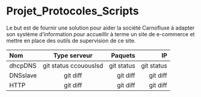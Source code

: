 ﻿
# Projet_Protocoles_Scripts
Le but est de  fournir une solution pour aider la société Carnofluxe à adapter son système d’information pour accueillir à terme un site de e-commerce et mettre en place des outils de supervision de ce site.




| Nom | Type serveur | Paquets | IP |
| :---         |     :---:      |          ---: |       ---: |
| dhcpDNS   | git status ccououslsd  | git status    | git status    |
| DNSslave     | git diff       | git diff      | git diff      |
| HTTP     | git diff       | git diff      | git diff      |

